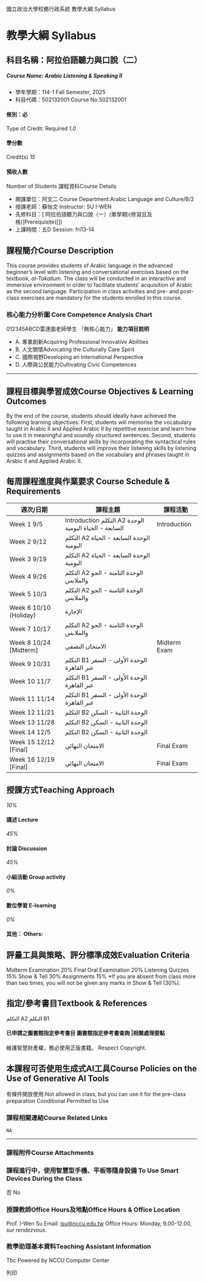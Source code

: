 國立政治大學校務行政系統 教學大綱 Syllabus
# 教學大綱 Syllabus
##  科目名稱：阿拉伯語聽力與口說（二）
#####  Course Name: Arabic Listening & Speaking II
  * 學年學期：114-1 Fall Semester, 2025 
  * 科目代碼：502132001 Course No.502132001


#### 修別：必
Type of Credit: Required 
_1.0_
#### 學分數
Credit(s)
_15_
#### 預收人數
Number of Students
課程資料Course Details
  * 開課單位：阿文二 Course Department:Arabic Language and Culture/B/2 
  * 授課老師：蘇怡文 Instructor: SU I-WEN 
  * 先修科目：[ 阿拉伯語聽力與口說（一）(單學期)(修習且及格)]Prerequisite([])
  * 上課時間：五D Session: fri13-14


##  課程簡介Course Description
This course provides students of Arabic language in the advanced beginner’s level with listening and conversational exercises based on the textbook, _al-Takallum_. The class will be conducted in an interactive and immersive environment in order to facilitate students’ acquisition of Arabic as the second language. Participation in class activities and pre- and post-class exercises are mandatory for the students enrolled in this course.
###  核心能力分析圖 Core Competence Analysis Chart
012345ABCD雷達圖老師學生
「無核心能力」 
**能力項目說明**
  * A. 專業創新Acquiring Professional Innovative Abilities
  * B. 人文關懷Advocating the Culturally Care Spirit
  * C. 國際視野Developing an International Perspective 
  * D. 人際與公民能力Cultivating Civic Competences


* * *
##  課程目標與學習成效Course Objectives & Learning Outcomes 
By the end of the course, students should ideally have achieved the following learning objectives:
First, students will memorise the vocabulary taught in Arabic II and Applied Arabic II by repetitive exercise and learn how to use it in meaningful and soundly structured sentences.
Second, students will practise their conversational skills by incorporating the syntactical rules and vocabulary. 
Third, students will improve their listening skills by listening quizzes and assignments based on the vocabulary and phrases taught in Arabic II and Applied Arabic II. 
##  每周課程進度與作業要求 Course Schedule & Requirements
週次/日期 |  課程主題 |  課程活動  
---|---|---  
Week 1 9/5 |  Introduction التكلم A2 الوحدة السابعة - الحياة اليومية |  Introduction   
Week 2 9/12 |  التكلم A2 الوحدة السابعة - الحياة اليومية |   
Week 3 9/19 |  التكلم A2 الوحدة السابعة - الحياة اليومية |   
Week 4 9/26 |  التكلم A2 الوحدة الثامنة - الجو والملابس |   
Week 5 10/3 |  التكلم A2 الوحدة الثامنة - الجو والملابس |   
Week 6 10/10 (Holiday)  |  الإجازة |   
Week 7 10/17 |  التكلم A2 الوحدة الثامنة - الجو والملابس |   
Week 8 10/24 [Midterm] |  الامتحان النصفي |  Midterm Exam  
Week 9 10/31 |  التكلم B1 الوحدة الأولى - السفر عبر القاهرة |   
Week 10 11/7 |  التكلم B1 الوحدة الأولى - السفر عبر القاهرة |   
Week 11 11/14 |  التكلم B1 الوحدة الأولى - السفر عبر القاهرة |   
Week 12 11/21 |  التكلم B2 الوحدة الثانية - السكن |   
Week 13 11/28 |  التكلم B2 الوحدة الثانية - السكن |   
Week 14 12/5 |  التكلم B2 الوحدة الثانية - السكن |   
Week 15 12/12 [Final] |  الامتحان النهائي |  Final Exam  
Week 16 12/19 [Final] |  الامتحان النهائي |  Final Exam  
##  授課方式Teaching Approach
_10%_
####  講述 Lecture
_45%_
####  討論 Discussion
_45%_
####  小組活動 Group activity
_0%_
####  數位學習 E-learning
_0%_
####  其他： Others:
##  評量工具與策略、評分標準成效Evaluation Criteria
Midterm Examination 20%
Final Oral Examination 20%
Listening Quizzes 15%
Show & Tell 30%
Assignments 15%
*If you are absent from class more than two times, you will not be given any marks in Show & Tell (30%).
##  指定/參考書目Textbook & References
التكلم A2
التكلم B1
####  已申請之圖書館指定參考書目  圖書館指定參考書查詢 |相關處理要點
維護智慧財產權，務必使用正版書籍。 Respect Copyright.
##  本課程可否使用生成式AI工具Course Policies on the Use of Generative AI Tools
有條件開放使用:Not allowed in class, but you can use it for the pre-class preparation  Conditional Permitted to Use 
###  課程相關連結Course Related Links
```
NA
```

* * *
###  課程附件Course Attachments
###  課程進行中，使用智慧型手機、平板等隨身設備 To Use Smart Devices During the Class
否  No
###  授課教師Office Hours及地點Office Hours & Office Location
Prof. I-Wen Su
Email: isu@nccu.edu.tw
Office Hours: Monday, 9.00-12.00, _sur rendezvous_. 
###  教學助理基本資料Teaching Assistant Information
Tbc
Powered by NCCU Computer Center
  
列印
